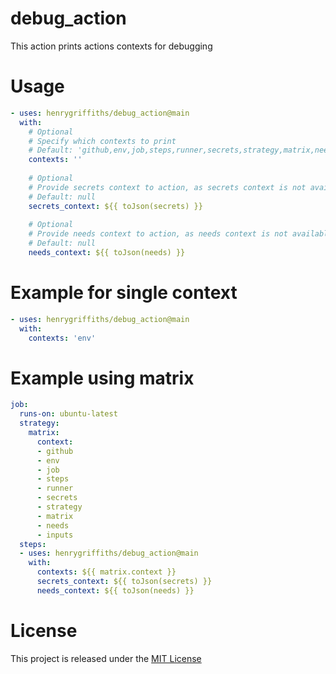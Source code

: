 # debug_action
This action prints actions contexts for debugging

# Usage
```yaml
- uses: henrygriffiths/debug_action@main
  with:
    # Optional
    # Specify which contexts to print
    # Default: 'github,env,job,steps,runner,secrets,strategy,matrix,needs,inputs'
    contexts: ''
    
    # Optional
    # Provide secrets context to action, as secrets context is not available in composite workflows
    # Default: null
    secrets_context: ${{ toJson(secrets) }}
    
    # Optional
    # Provide needs context to action, as needs context is not available in composite workflows
    # Default: null
    needs_context: ${{ toJson(needs) }}
````

# Example for single context
```yaml
- uses: henrygriffiths/debug_action@main
  with:
    contexts: 'env'
```

# Example using matrix
```yaml
job:
  runs-on: ubuntu-latest
  strategy:
    matrix:
      context:
      - github
      - env
      - job
      - steps
      - runner
      - secrets
      - strategy
      - matrix
      - needs
      - inputs
  steps:
  - uses: henrygriffiths/debug_action@main
    with:
      contexts: ${{ matrix.context }}
      secrets_context: ${{ toJson(secrets) }}
      needs_context: ${{ toJson(needs) }}
```


# License

This project is released under the [MIT License](LICENSE)

